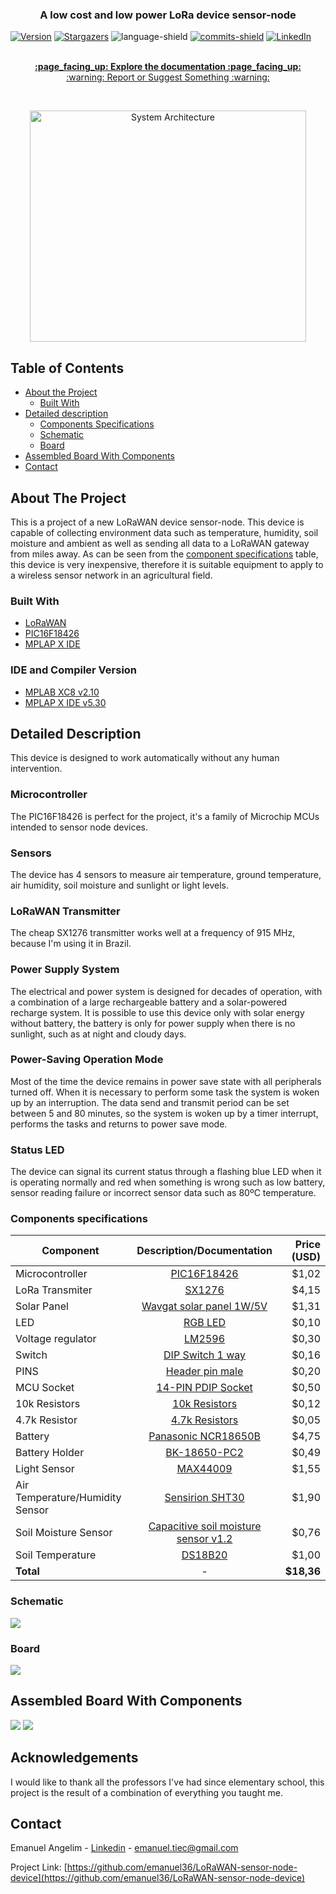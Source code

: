   <h3 align="center">A low cost and low power LoRa device sensor-node</h3>

[![Version][release-shield]][release-url]
[![Stargazers][stars-shield]][stars-url]
![language-shield]
[![commits-shield][commits-shield]][commits-url]
[![LinkedIn][linkedin-shield]][linkedin-url]
 
 <p align="center">
    <br />
    <a href="https://github.com/emanuel36/LoRaWAN-sensor-node-device//tree/master/documentation"><strong>:page_facing_up: Explore the documentation :page_facing_up:</strong></a>
    <br />
    <a href="https://github.com/emanuel36/LoRaWAN-sensor-node-device/issues">:warning: Report or Suggest Something :warning:</a>
  </p>
</p>

<br />
<p align="center">
  <a href="https://github.com/emanuel36/LoRaWAN-sensor-node-device/">
    <img src="documentation/Photos/system.png" alt="System Architecture" width="442" height="370">
    </a>


## Table of Contents

* [About the Project](#about-the-project)
  * [Built With](#built-with)
* [Detailed description](#detailed-description)
  * [Components Specifications](#components-specifications)
  * [Schematic](#schematic)
  * [Board](#board) 
* [Assembled Board With Components](#assembled-board-with-components)
* [Contact](#contact)


## About The Project

This is a project of a new LoRaWAN device sensor-node. This device is capable of collecting environment data such as temperature, humidity, soil moisture and ambient as well as sending all data to a LoRaWAN gateway from miles away. As can be seen from the [component specifications](#components-specifications) table, this device is very inexpensive, therefore it is suitable equipment to apply to a wireless sensor network in an agricultural field.

### Built With
* [LoRaWAN](https://lora-alliance.org/)
* [PIC16F18426](https://www.microchip.com/wwwproducts/en/PIC16F18426)
* [MPLAP X IDE](https://www.microchip.com/mplab/mplab-x-ide)

### IDE and Compiler Version
* [MPLAB XC8 v2.10](https://www.microchip.com/development-tools/pic-and-dspic-downloads-archive)
* [MPLAP X IDE v5.30](https://www.microchip.com/development-tools/pic-and-dspic-downloads-archive)


## Detailed Description
This device is designed to work automatically without any human intervention. 

### Microcontroller
The PIC16F18426 is perfect for the project, it's a family of Microchip MCUs intended to sensor node devices.

### Sensors
The device has 4 sensors to measure air temperature, ground temperature, air humidity, soil moisture and sunlight or light levels.

### LoRaWAN Transmitter
The cheap SX1276 transmitter works well at a frequency of 915 MHz, because I'm using it in Brazil.

### Power Supply System
The electrical and power system is designed for decades of operation, with a combination of a large rechargeable battery and a solar-powered recharge system. It is possible to use this device only with solar energy without battery, the battery is only for power supply when there is no sunlight, such as at night and cloudy days.

### Power-Saving Operation Mode
Most of the time the device remains in power save state with all peripherals turned off. When it is necessary to perform some task the system is woken up by an interruption. The data send and transmit period can be set between 5 and 80 minutes, so the system is woken up by a timer interrupt, performs the tasks and returns to power save mode.

### Status LED
The device can signal its current status through a flashing blue LED when it is operating normally and red when something is wrong such as low battery, sensor reading failure or incorrect sensor data such as 80ºC temperature.

### Components specifications

| Component   | Description/Documentation   | Price (USD)   |
|---------------------------------  |:-----------------------------------------------------------------------------------------------------------------------------------------:  |------------:  |
| Microcontroller   | [PIC16F18426](https://www.microchip.com/wwwproducts/en/PIC16F18426)   | $1,02   |
| LoRa Transmiter   | [SX1276](https://www.semtech.com/products/wireless-rf/lora-transceivers/sx1276) | $4,15   |
| Solar Panel   | [Wavgat solar panel 1W/5V](https://pt.aliexpress.com/item/32844672794.html?isOrigTitle=true)  | $1,31   |
| LED | [RGB LED](https://www.sparkfun.com/datasheets/Components/YSL-R596CR3G4B5C-C10.pdf)  | $0,10 |
| Voltage regulator   | [LM2596](http://www.ti.com/product/LM2596)  | $0,30   |
| Switch   | [DIP Switch 1 way](https://www.we-online.de/katalog/datasheet/418117270901.pdf)  | $0,16 |
| PINS | [Header pin male](https://cdn.sparkfun.com/datasheets/Prototyping/16188.pdf)  | $0,20  |
| MCU Socket | [14-PIN PDIP Socket](https://www.sparkfun.com/products/7939)  | $0,50   |
| 10k Resistors  | [10k Resistors](https://www.circuitspecialists.com/rb10k.html) | $0,12 |
| 4.7k Resistor  | [4.7k Resistors](https://www.circuitspecialists.com/ra4.7k.html) | $0,05 |
| Battery   | [Panasonic NCR18650B](https://www.batteryspace.com/prod-specs/NCR18650B.pdf)  | $4,75   |
| Battery Holder  | [BK-18650-PC2](http://www.memoryprotectiondevices.com/datasheets/BK-18650-PC2-datasheet.pdf)  | $0,49   |
| Light Sensor  | [MAX44009](https://www.maximintegrated.com/en/products/interface/sensor-interface/MAX44009.html)  | $1,55   |
| Air Temperature/Humidity Sensor   | [Sensirion SHT30](https://www.sensirion.com/en/environmental-sensors/humidity-sensors/digital-humidity-sensors-for-various-applications/)   | $1,90   |
| Soil Moisture Sensor  | [Capacitive soil moisture sensor v1.2](https://media.digikey.com/pdf/Data%20Sheets/DFRobot%20PDFs/SEN0193_Web.pdf)  | $0,76   |
| Soil Temperature  | [DS18B20](https://www.maximintegrated.com/en/products/DS18B20)  | $1,00   |
|**Total** |-| **$18,36**|


### Schematic

<img src="documentation/Hardware/esquematico.png">

### Board

<img src="documentation/Hardware/desenho.png">

## Assembled Board With Components

<img src="documentation/Photos/placa.jpg">

<img src="documentation/Photos/placa_sensores.jpg">

## Acknowledgements

I would like to thank all the professors I've had since elementary school, this project is the result of a combination of everything you taught me.

## Contact

Emanuel Angelim - [Linkedin](https://www.linkedin.com/in/emanuel36/en) - emanuel.tiec@gmail.com

Project Link: [https://github.com/emanuel36/LoRaWAN-sensor-node-device](https://github.com/emanuel36/LoRaWAN-sensor-node-device)

[contributors-shield]: https://img.shields.io/github/contributors/emanuel36/LoRaWAN-sensor-node-device?style=for-the-badge
[commits-shield]:https://img.shields.io/github/last-commit/emanuel36/LoRaWAN-sensor-node-device?style=for-the-badge
[commits-url]:https://github.com/emanuel36/LoRaWAN-sensor-node-device/commits/master
[release-shield]:https://img.shields.io/github/v/release/emanuel36/LoRaWAN-sensor-node-device?style=for-the-badge
[release-url]:https://github.com/emanuel36/LoRaWAN-sensor-node-device/releases
[contributors-url]: https://github.com/emanuel36/LoRaWAN-sensor-node-device/graphs/contributors
[stars-shield]: https://img.shields.io/github/stars/emanuel36/LoRaWAN-sensor-node-device?style=for-the-badge
[stars-url]: https://github.com/emanuel36/LoRaWAN-sensor-node-device/stargazers
[language-shield]: https://img.shields.io/github/languages/top/emanuel36/LoRaWAN-sensor-node-device?style=for-the-badge
[language-url]: https://github.com/emanuel36/LoRaWAN-sensor-node-device/search?l=c
[size-shield]: https://img.shields.io/github/languages/code-size/emanuel36/LoRaWAN-sensor-node-device?style=for-the-badge
[issues-shield]: https://img.shields.io/github/issues/emanuel36/LoRaWAN-sensor-node-device?style=for-the-badge
[issues-url]:https://github.com/emanuel36/LoRaWAN-sensor-node-device/issues
[linkedin-shield]: https://img.shields.io/badge/-LinkedIn-blue?style=for-the-badge
[linkedin-url]: https://www.linkedin.com/in/emanuel36/en
